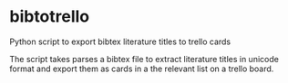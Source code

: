 # bibtotrello
Python script to export bibtex literature titles to trello cards

The script takes parses a bibtex file to extract literature titles in unicode format and export them as cards in a the relevant list on a trello board.
